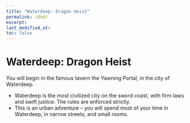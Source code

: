 ```yaml
---
title: "Waterdeep: Dragon Heist"
permalink: /dnd/
excerpt:
last_modified_at:
toc: false
---
```


# Waterdeep: Dragon Heist

You will begin in the famous tavern the Yawning Portal, in the city of Waterdeep.

- Waterdeep is the most civilized city on the sword coast, with firm laws and swift justice. The rules are enforced strictly.
- This is an urban adventure – you will spend most of your time in Waterdeep, in narrow streets, and small rooms.

